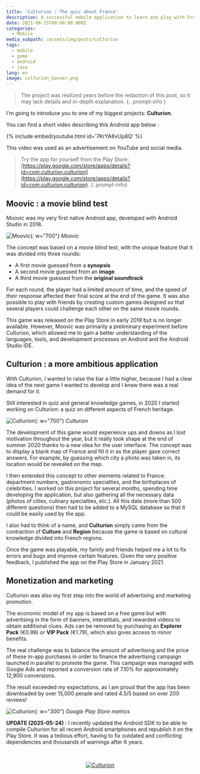 ```yaml
---
title: 'Culturion : The quiz about France'
description: A successful mobile application to learn and play with French culture.
date: 2021-08-15T00:00:00.000Z
categories:
  - Mobile
media_subpath: /assets/img/posts/culturion
tags:
  - mobile
  - game
  - android
  - java
lang: en
image: culturion_banner.png
---
```


> The project was realized years before the redaction of this post, so it may lack details and in-depth explanation.
{: .prompt-info }

I'm going to introduce you to one of my biggest projects: **Culturion**. 

You can find a short video describing this Android app below :

{% include embed/youtube.html id='7KrYA6vUp8Q' %}

This video was used as an advertisement on YouTube and social media.

> Try the app for yourself from the Play Store: [https://play.google.com/store/apps/details?id=com.culturion.culturion](https://play.google.com/store/apps/details?id=com.culturion.culturion).
{:.prompt-info}

## Moovic : a movie blind test

Moovic was my very first native Android app, developed with Android Studio in 2018. 

![Moovic](moovic.png){: w="700"}
_Moovic_

The concept was based on a movie blind test, with the unique feature that it was divided into three rounds: 
  - A first movie guessed from a **synopsis**
  - A second movie guessed from an **image**
  - A third movie guessed from the **original soundtrack**

For each round, the player had a limited amount of time, and the speed of their response affected their final score at the end of the game. It was also possible to play with friends by creating custom games designed so that several players could challenge each other on the same movie rounds.

This game was released on the Play Store in early 2019 but is no longer available. However, Moovic was primarily a preliminary experiment before Culturion, which allowed me to gain a better understanding of the languages, tools, and development processes on Android and the Android Studio IDE.

## Culturion : a more ambitious application

With Culturion, I wanted to raise the bar a little higher, because I had a clear idea of the next game I wanted to develop and I knew there was a real demand for it.

Still interested in quiz and general knowledge games, in 2020 I started working on Culturion: a quiz on different aspects of French heritage.

![Culturion](culturion.jpg){: w="700"}
_Culturion_

The development of this game would experience ups and downs as I lost motivation throughout the year, but it really took shape at the end of summer 2020 thanks to a new idea for the user interface. The concept was to display a blank map of France and fill it in as the player gave correct answers. For example, by guessing which city a photo was taken in, its location would be revealed on the map.

I then extended this concept to other elements related to France: department numbers, gastronomic specialties, and the birthplaces of celebrities. I worked on this project for several months, spending time developing the application, but also gathering all the necessary data (photos of cities, culinary specialties, etc.). All this data (more than 500 different questions) then had to be added to a MySQL database so that it could be easily used by the app.

I also had to think of a name, and **Culturion** simply came from the contraction of **Culture** and **Region** because the game is based on cultural knowledge divided into French regions.

Once the game was playable, my family and friends helped me a lot to fix errors and bugs and improve certain features. Given the very positive feedback, I published the app on the Play Store in January 2021.

## Monetization and marketing

Culturion was also my first step into the world of advertising and marketing promotion.

The economic model of my app is based on a free game but with advertising in the form of banners, interstitials, and rewarded videos to obtain additional clues. Ads can be removed by purchasing an **Explorer Pack** (€0.99) or **VIP Pack** (€1.79), which also gives access to minor benefits. 

The real challenge was to balance the amount of advertising and the price of these in-app purchases in order to finance the advertising campaign launched in parallel to promote the game. This campaign was managed with Google Ads and reported a conversion rate of 7.10% for approximately 12,900 conversions.

The result exceeded my expectations, as I am proud that the app has been downloaded by over 15,000 people and rated 4.5/5 based on over 200 reviews! 

![Culturion](culturion_stats.png){: w="300"}
_Google Play Store metrics_

**UPDATE (2025-05-24)** : I recently updated the Android SDK to be able to compile Culturion for all recent Android smartphones and republish it on the Play Store. It was a tedious effort, having to fix outdated and conflicting dependencies and thousands of warnings after 6 years.

<br>
<p align="center">
  <a href="https://play.google.com/store/apps/details?id=com.culturion.culturion"><img src="playstore.png" alt="Culturion"/></a>
</p>
